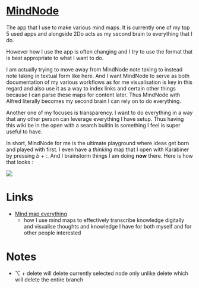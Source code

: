 # [MindNode](https://mindnode.com/)
The app that I use to make various mind maps. It is currently one of my top 5 used apps and alongside 2Do acts as my second brain to everything that I do.

However how I use the app is often changing and I try to use the format that is best appropriate to what I want to do. 

I am actually trying to move away from MindNode note taking to instead note taking in textual form like here. And I want MindNode to serve as both documentation of my various workflows as for me visualisation is key in this regard and also use it as a way to index links and certain other things because I can parse these maps for content later. Thus MindNode with Alfred literally becomes my second brain I can rely on to do everything.

Another one of my focuses is transparency. I want to do everything in a way that any other person can leverage everything I have setup. Thus having this wiki be in the open with a search builtin is something I feel is super useful to have. 

In short, MindNode for me is the ultimate playground where ideas get born and played with first. I even have a _thinking_ map that I open with Karabiner by pressing _b + :_. And I brainstorm things I am doing __now__ there. Here is how that looks :

![](https://i.imgur.com/WarjaVq.png)

# Links
- [Mind map everything](https://medium.com/@NikitaVoloboev/mind-map-everything-d27670f70739)
	- how I use mind maps to effectively transcribe knowledge digitally and visualise thoughts and knowledge I have for both myself and for other people interested

# Notes
- ⌥ + delete will delete currently selected node only unlike delete which will delete the entire branch
